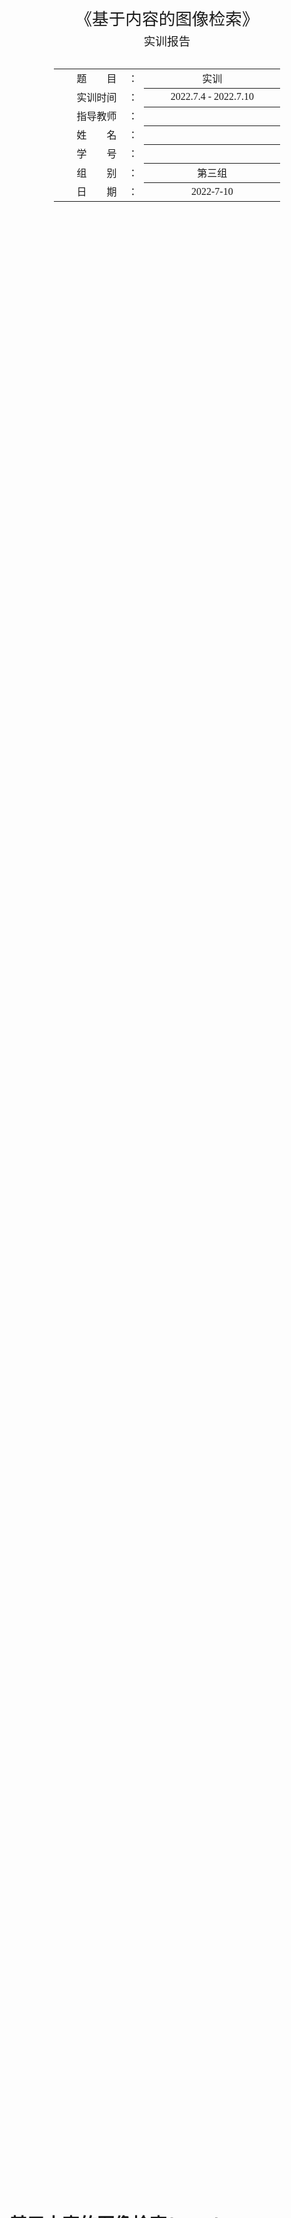 <div class="cover" style="page-break-after:always;font-family:方正公文仿宋;width:100%;height:100%;border:none;margin: 0 auto;text-align:center;">
    <div style="width:60%;margin: 0 auto;height:0;padding-bottom:10%;">
        </br>
        <img src="https://s1.vika.cn/space/2022/06/11/f9da4f7f70174c899c960d7644cdaf76" alt="校名" style="width:100%;"/>
    </div>
    </br></br></br></br></br>
    <div style="width:60%;margin: 0 auto;height:0;padding-bottom:40%;">
        <img src="https://s1.vika.cn/space/2022/06/11/03e97917bb634f1b9468b3a4b9e2c5a7" alt="校徽" style="width:80%;"/>
	</div>
		</br></br></br>
    </br></br>
    <span style="font-family:华文黑体Bold;text-align:center;font-size:20pt;margin: 10pt auto;line-height:30pt;">《基于内容的图像检索》</span>
    <p style="text-align:center;font-size:14pt;margin: 0 auto">实训报告</p>
    </br>
    </br>
    <table style="border:none;text-align:center;width:72%;font-family:仿宋;font-size:14px; margin: 0 auto;">
    <tbody style="font-family:方正公文仿宋;font-size:12pt;">
    	<tr style="font-weight:normal;"> 
    		<td style="width:20%;text-align:right;">题　　目</td>
    		<td style="width:2%">：</td> 
    		<td style="width:40%;font-weight:normal;border-bottom: 1px solid;text-align:center;font-family:华文仿宋"> 实训</td>     </tr>
    	<tr style="font-weight:normal;"> 
    		<td style="width:20%;text-align:right;">实训时间</td>
    		<td style="width:2%">：</td> 
    		<td style="width:40%;font-weight:normal;border-bottom: 1px solid;text-align:center;font-family:华文仿宋">2022.7.4 - 2022.7.10 </td>     </tr>
    	<tr style="font-weight:normal;"> 
    		<td style="width:20%;text-align:right;">指导教师</td>
    		<td style="width:2%">：</td> 
    		<td style="width:40%;font-weight:normal;border-bottom: 1px solid;text-align:center;font-family:华文仿宋"> </td>     </tr>
    	<tr style="font-weight:normal;"> 
    		<td style="width:20%;text-align:right;">姓　　名</td>
    		<td style="width:2%">：</td> 
    		<td style="width:40%;font-weight:normal;border-bottom: 1px solid;text-align:center;font-family:华文仿宋"> </td>     </tr>
    	<tr style="font-weight:normal;"> 
    		<td style="width:20%;text-align:right;">学　　号</td>
    		<td style="width:2%">：</td> 
    		<td style="width:40%;font-weight:normal;border-bottom: 1px solid;text-align:center;font-family:华文仿宋"> </td>     </tr>
    	<tr style="font-weight:normal;"> 
    		<td style="width:20%;text-align:right;">组　　别</td>
    		<td style="width:%">：</td> 
    		<td style="width:40%;font-weight:normal;border-bottom: 1px solid;text-align:center;font-family:华文仿宋"> 第三组</td>     </tr>
    	<tr style="font-weight:normal;"> 
    		<td style="width:20%;text-align:right;">日　　期</td>
    		<td style="width:2%">：</td> 
    		<td style="width:40%;font-weight:normal;border-bottom: 1px solid;text-align:center;font-family:华文仿宋">2022-7-10</td>     </tr>
    </tbody>              
    </table>
</div>

<!-- 注释语句：导出PDF时会在这里分页 -->

# 基于内容的图像检索(CBIR)

<center><div style='height:2mm;'></div><div style="font-family:华文楷体;font-size:14pt;">朱焰星，2019317220115</div></center>
<center><span style="font-family:华文楷体;font-size:9pt;line-height:9mm">Huazhong Agricultural University</span>
</center>
<div>
<div style="width:48px;float:left; font-family:方正公文黑体;">摘 要: </div> 
<div style="overflow:hidden; font-family:华文楷体;">本课题的基本目的是要求实现基于视觉特征的图像检索，具体包括：实现基于颜色信息、纹理信息、形状信息的图像检索。本文在实现以上基础的前提下，尝试使用深度学习神经网络完成基于内容的图像检索。将所有功能集成创造可视化功能界面并将结果展现出来，能够达到人机交互的目标。</div>
</div>
<div>
<div style="width:48px;float:left; font-family:方正公文黑体;">关键词: </div> 
<div style="overflow:hidden; font-family:华文楷体;">CBIR；ResNet；ComputerVision；HSV；ColorComment；GLCM；ShapeHistogram</div>
</div>



## 介绍

### 什么是CBIR

​		基于内容的图像检索，即CBIR(Content-based image retrieval)，是计算机视觉领域中关注大规模数字图像内容检索的研究分支。典型的CBIR系统，允许用户输入一张图片，以查找具有相同或相似内容的其他图片。而传统的图像检索是基于文本的，即通过图片的名称、文字信息和索引关系来实现查询功能。
​		这一概念于1992年由T.Kato提出的。他在论文中构建了一个基于色彩与形状的图像数据库，并提供了一定的检索功能进行实验。此后，基于图像特征提取以实现图像检索的过程以及CBIR这一概念，被广泛应用于各种研究领域，如统计学、模式识别、信号处理和计算机视觉。

### 任务目标

本实训的基本功能要求是实现基于视觉特征的图像检索。具体包括:

(1)实现基于颜色信息的图像检索，可通过颜色直方图、颜色矩、颜色一致性矢量等方法来实现。

(2)实现基于纹理特征的图像检索，可从四个方面进行:统计法、结构法、模型法、频谱法。

(3)实现基于形状特征的图像检索，可分别从图像的边缘信息和区域信息来实现。

(4)实现基于综合信息的图像检索。

### 实训内容

该项目的实训内容主要包括:

1. 能够利用颜色特征实时从图像库中检索出和输入图像相同或相似的图像，按照相似度大小排列，并显示在系统中。
2. 能够利用纹理特征实时从图像库中检索出和输入图像相同或相似的图像，按照相似度大小排列，显示在系统中。
3. 能够利用形状特征实时从图像库中检索出和输入图像相同或相似的图像，按照相似度大小排列，并显示在系统中。

### 扩展内容

使用深度学习完成“基于综合信息的图像检索”。网络模型方面选择RseNet架构，首先通过数据集进行预训练，将权重参数保存下来，在后续提取特征时直接加载权重参数。

能够利用ResNet实现从图像库中检索出和输入图像相同或相似的图像，按照相似度大小排列，并显示在系统中。

## 实验方法与步骤

### 图像检索系统工作流程

基于内容的图像检索技术是对输入的图像进行分析并分类统一建模，提取其颜色、形状、 纹理、轮廓和空间位置等特征，建立特征索引, 存储于特征数据库中。检索时，用户提交查 询的源图像，通过用户接口设置查询条件，可以采用一种或几种的特征组合来表示，然后在 图像数据库中提取出查询到的所需关联图像，按照相似度从大到小的顺序，反馈给用户。用 户可根据自己的满意程度，选择是否修改查询条件，继续查询，以达到满意的查询结果。

**主要流程如下:**

1、图像预处理(增强/旋转/滤波/切分等).

2、特征提取。抽取高效稳定可重复的特征提取(比如SIFT,SURF,CNN等).

3、对图像数据库建立图像特征索引.

4、抽取检索(Query)图像特征，构建特征向量.

5、设计检索模块，包含相似性度量准则，排序，搜索等.

6、返回相似性较高的结果.

CBIR本质也是"**召回->排序**"的框架。

### 图像检索系统框架

基于内容的图像检索系统框架如图 1 所示。系统的核心是图像特征数据库。图像特征既可以从图像本身提取得到, 又可以通过用户交互获得, 并用于计算图像之间的相似度计算。 系统框架应主要包含以下几个基本功能模块：检索方法设置、检索结果浏览、数据库管理维护等。其逻辑结构如图 2 所示。

![image-20220710005834907](https://s1.vika.cn/space/2022/07/10/30d37157a4184e89b983e92ecb51c3c0)

![image-20220710005846175](https://s1.vika.cn/space/2022/07/10/83c1b25d366e4937bc04a837a839eb0d)

### 数据库的构建与实现

数据库分为两个主要部分：

- 图像库
- 特征库

其中图像库是图像的集合，存储数字化的图像信息，具体在系统实现中，可以存放图像的路径和文件名称来表示；

特征库存储图像中提取出的特征表达的相关信息，并为提取出的各个特征简历索引，且和图像间存在一一对应的关系

#### 图像数据库

图像是图像元灰度值的纪录, 以行列数据矩阵表示, 一般信息量比较大。直接读取图像的 信息存入数据库中, 不但增加了数据库的容量, 而且增加了计算机的负担。若直接根据图像的 路径名称建立图像地址库, 可有效提高计算机的计算效率。当需要提取图像时, 再根据图像的地址, 对图像进行检索。

可以根据如下代码，获得所选数据库所有图像的地址列表：

```python
# 获取数据集所有图片路径
def get_pic_list(lpath = "dataset/"):
    path = lpath
    image_paths = []

    datasets = os.listdir(path)  # 获取dataset/下所有数据集文件夹
    print(datasets)

    for folder in datasets:
        print(folder)
        folders_1 = os.listdir(os.path.join(path, folder))  # 该数据集下所有类别
        for folder_1 in folders_1:
            ls = os.listdir(os.path.join(path, folder + "/", folder_1)) # 该类别所有图片
            for image_path in ls:
                if image_path.endswith('jpg'):
                    image_path = os.path.join(path, folder + "/", folder_1 + "/", image_path)
                    image_paths.append(image_path)
                    
    return image_paths
```

部分结果如下所示：

<img src="https://s1.vika.cn/space/2022/07/10/5a5ce5ebc9b44879afc5608ad4ba10fa" alt="image-20220710010841234" style="zoom:50%;" />

#### 图像索引库的建立预实现

由于图库中有大量的图像，每一张图像中有许多像素点，每个像素点又有许多特征值，如

果都将其放入内存中，是不可能实现的。因此本实训项目建议将提取出的特征值存放到 txt 文 件中，每打开应用系统，就可以直接从外存中读取文件，构建图像特征索引库。分别利用2.4节中提到的方法实现图像颜色、纹理和特征值的提取及 txt 文件的生成，生成结果文件分别如图 5 所 示。**此步骤需要用户先完成图像特征提取后，再来构建图像特征索引库。**

### 图像特征的提取

#### 颜色特征：HSV中心距

颜色特征是在图像检索中应用最为广泛的视觉特征，主要原因在于颜色往往和图像中所包 含的物体或场景十分相关。此外， 颜色特征对图像本身的尺寸、方向、视角的依赖性较小， 从而具有较高的检索性。利用颜色特征进行检索的方法主要基于直方图，如:直方图相交法，比例直方图法，距离法，参考颜色表法和聚类算法，累计直方图法，还有 HSI中心矩法。

##### HSI简介

HSI是指一个数字图像的模型，是美国色彩学家孟塞尔（H.A.Munsell）于1915年提出的，它反映了人的视觉系统感知彩色的方式，以色调、饱和度和亮度三种基本特征量来感知颜色。

HSI模型的建立基于两个重要的事实：第一个，分量与图像的彩色信息无关；第二个，H和S分量与人感受颜色的方式是紧密相联的。这些特点使得HSI模型非常适合彩色特性检测与分析。

**色调H（Hue）：**与光波的频率有关，它表示人的感官对不同颜色的感受，如红色、绿色、蓝色等，它也可表示一定范围的颜色，如暖色、冷色等。

**饱和度S（Saturation）：**表示颜色的纯度，纯光谱色是完全饱和的，加入白光会稀释饱和度。饱和度越大，颜色看起来就会越鲜艳，反之亦然。

**亮度I（Intensity）：**对应成像亮度和图像灰度，是颜色的明亮程度。

##### HSV中心矩提取特征

颜色矩是一种简单有效的颜色特征表示方法，有一阶矩(也就是**均值**,mean)、二阶矩(也就是**标准差**, variance)和三阶矩(**斜度**,skewness)等，由于**颜色信息主要分布于低阶矩**中，所以用一阶矩，二阶矩和三阶矩足以表达图像的颜色分布，颜色矩已证明可有效地表示图像中的颜色分布。

1. 图像灰度化 Gray=0.30\*R+0.59\*G+0.11\*B

2. 将图像从 RGB 颜色空间转至 HSI 颜色空间;

3. 分别求出H、S、I的三阶矩，假定$P_{i,j}$表示{i,j}位置像素的颜色分量，那么公式如下：
   $$
   \mu_i = \frac{1}{N}\sum\limits^N_{j=1}p_{i,j} \\
   \sigma_i = (\frac{1}{N}(\sum\limits^N_{j=1} p_{i,j} - \mu_i)^2)^{\frac{1}{2}} \\
   s_i = (\frac{1}{N}(\sum\limits^N_{j=1} p_{i,j} - \mu_i)^3)^{\frac{1}{3}}
   $$

   ```python
   # 一阶矩（均值 mean）
       h_mean = np.mean(h)  # np.sum(h)/float(N)
       s_mean = np.mean(s)  # np.sum(s)/float(N)
       v_mean = np.mean(v)  # np.sum(v)/float(N)
       color_feature.extend([h_mean, s_mean, v_mean])  # 一阶矩放入特征数组
   # 二阶矩 （标准差 std）
       h_std = np.std(h)  # np.sqrt(np.mean(abs(h - h.mean())**2))
       s_std = np.std(s)  # np.sqrt(np.mean(abs(s - s.mean())**2))
       v_std = np.std(v)  # np.sqrt(np.mean(abs(v - v.mean())**2))
       color_feature.extend([h_std, s_std, v_std])  # 二阶矩放入特征数组
   # 三阶矩 （斜度 skewness）
       h_skewness = np.mean(abs(h - h.mean()) ** 3)
       s_skewness = np.mean(abs(s - s.mean()) ** 3)
       v_skewness = np.mean(abs(v - v.mean()) ** 3)
       h_thirdMoment = h_skewness ** (1. / 3)
       s_thirdMoment = s_skewness ** (1. / 3)
       v_thirdMoment = v_skewness ** (1. / 3)
   ```

4. 将H、S、I的一，二，三阶矩都放到特征矩阵，作为图片的特征



#### 纹理特征：灰度共生矩阵

纹理特征是一种不依赖于颜色或亮度的反映图像中同质现象的视觉特征。纹理特征包含了物体表面结构组织排列的重要信息以及它们与周围环境的联系。用户可通过提交包含有某种纹理的图像来查找含有相似纹理的其他图像。从人类的感知经验出发, 纹理特征主要有粗糙性、 方向性和对比度。纹理分析方法，大致可分为两类:(1)统计方法。用于分析像木纹、沙地、 草坪等细致而不规则的物体，并根据关于像素间灰度的统计性质对纹理规定特征及特征与参数 间的关系。(2)结构方法。适于像布料的印刷图案或砖瓦等一类元素组成的纹理及其排列比较 规则的图案, 然后根据纹理基元及其排列规则来描述纹理的结构及特征、特征与参数间的关系。

下面以灰度共生矩阵为例，说明实现纹理特征的提取基本步骤。

##### 灰度共生矩阵

灰度共生矩阵（Gray-Level Co-occurrence Matrix，GLCM）统计了灰度图中像素间的灰度值分布规律以区分不同的纹理。

度共生矩阵可以定义为一个灰度为 i的像素点与另一个与之对应位置上的像素点的灰度值为 j的概率。

那么所有估计的值可以表示成一个矩阵的形式，以此被称为灰度共生矩阵。统计整福图像每一种灰度值组合出现的概率矩阵 P 即为灰度共生矩阵。

由于灰度共生矩阵的维度较大，一般不直接作为区分纹理的特征，而是基于它构建的一些统计量作为纹理分类特征。例如 Haralick Haralick曾提出了14种基于灰度共生矩阵计算出来的统计量：能量、熵、对比度、均匀性、相关性、方差、和平均、和方差、和熵、差方差、差平均、差熵、相关信息测度以及最大相关系数。

$P(i,j)$：{i-j}灰度值组合出现的概率

- 角二阶矩又称能量，是图像灰度分布均匀程度和纹理粗细的一个度量，反映了图像灰度分布均匀程度和纹理粗细度。当图像纹理均一规则时，能量值较大；反之灰度共生矩阵的元素值相近，能量值较小。
  $$
  ASM= \sum\limits_i\sum\limits_j P(i,j)^2
  $$
  

- 熵度量了图像包含信息量的随机性，表现了图像的复杂程度。当共生矩阵中所有值均相等或者像素值表现出最大的随机性时，熵最大。
  $$
  ENT = \sum\limits_i\sum\limits_j P(i,j) log(P(i,j))
  $$
  

- 对比度反应了图像的清晰度和纹理的沟纹深浅。纹理越清晰反差越大对比度也就越大。
  $$
  Con = \sum\limits_i\sum\limits_j (i-j)^2P(i,j)
  $$
  

- 反差分矩阵又称逆方差，反映了纹理的清晰程度和规则程度，纹理清晰、规律性较强、易于描述的，值较大。
  $$
  IDM = \sum\limits_i\sum\limits_j \frac{P(i,j)}{1+(i-j)^2}
  $$
  

##### 算法步骤:

(1)图像灰度化 Gray=0.30\*R+0.59\*G+0.11\*B; 

(2)降低图像灰度等级，把图像 256 个灰度级按顺序分为 8 个区间; 

(3)然后获得图像 0 度，45 度，90 度，135 度四个方向的灰度共生矩阵; 

(4)求每个灰度共生矩阵的纹理一致性，纹理对比度，纹理熵，纹理相关性; 

(5)求每个灰度共生矩阵的四个值的期望和标准差，得到 8 个特征值; 

(6)将特征值存放在图像特征数据库中。



#### 形状特征：边缘方向直方图

形状是描述图像内容的本质特征, 在实际检索中, 很多查询可能并不针对图像的颜色, 因 为同一物体可能有各种不同的颜色, 但其形状总是相似的。如检索某辆汽车的图像，汽车可 以是红的、绿的等, 但形状决不会像飞机的外形。另外, 对于图形来说, 形状是它唯一重要 的特征。目前用于图像检索的形状描述方法主要有两类:基于边缘和基于区域的形状方法。 基于边缘的形状特征提取是利用图像的边缘信息，在边缘检测的基础上，用面积、周长、偏 心率、角点、链码、兴趣点、傅里叶描述子、矩描述子等特征来描述物体的形状，适用于图 像边缘较清晰、容易获取的图像。

##### 边缘方向直方图

边缘方向直方图是描述图像形状的一种方法。图像中目标的形状是由边缘勾勒出来的。边缘是图像灰度变化的地方，对应目标或目标和背景的边界，所以对边缘方向进行统计得到的直方图的形状将在一定程度上反映图像中的形状信息。如果图像中有比较规则的目标，则边缘方向直方图会有明显的周期性;否则，边缘方向直方图会显得比较随机

##### 算法步骤

1. 图像预处理：首先把一副彩色 RGB 的图像转换为灰度图像;Hog特征提取的是纹理特征，颜色信息不起作用，所以首先将彩色图转为灰度图

2. 用高斯滤波对图像进行平滑滤波，用于消除噪声干扰;

3. 计算梯度图像。HOG描述符
   1. 首先需要计算水平方向和垂直方向的梯度
   2. 用 sobel 算子内核与图像做卷机操作求图像梯度; 求出方向梯度直方图HOG. 图像梯度幅值作为图像强度值

<img src="https://s1.vika.cn/space/2022/07/10/2a2520297ca74d358ffc942e0eaf0856" alt="image-20220710064936485" style="zoom:20%;" />

4. 计算8\*8cell的梯度直方图。图像被分割成8\*8的单元格，为每个8\*8单元格计算梯度直方图，如下图所示：
   <img src="https://s1.vika.cn/space/2022/07/10/d88b2dab94574958b82a156df85d1992" alt="image-20220710071939273" style="zoom:50%;" />

   1. 形成两张表：梯度的方向和大小

      <img src="https://s1.vika.cn/space/2022/07/10/7e6c85667d444c1ab735c6bd255f597d" alt="image-20220710072505098" style="zoom:40%;" />

   2. 角度范围在 0 度 — 360 度，在8\*8patch中创建梯度直方图

      ![image-20220710072600945](https://s1.vika.cn/space/2022/07/10/e5880a932fc94cdbb937bc7463ed1f20)

   3. 形成直方图之后如下所示：
      ![image-20220710072644573](https://s1.vika.cn/space/2022/07/10/740fde1babf8467a97b133187567bf73)

5. 非极大值抑制 NMS

6. 双阈值算法检测

5. 取边缘方向角直方图，并将得到的边缘方向直方图进行归一化和平滑; 

6. 将边缘方向直方图信息存入图像特征数据库中。

#### 综合特征：神经网络ResNet

##### ResNet简介

ResNet是一种基于跳跃连接的深度残差网络算法。而构成ResNet的最基本的残差块基本结构如下所示：
<img src="https://s1.vika.cn/space/2022/07/10/1ad0433820744ffaaf4a55d62dd240ff" alt="image-20220710023650532" style="zoom:50%;" />

残差块加入的快速通道得到：$f(x) = x + g(x)$ 的结构

<img src="https://s1.vika.cn/space/2022/07/10/f7a51b98c83945198b0f3c258c1050e7" alt="image-20220710023839616" style="zoom:50%;" />



1. 残差块使得更深的网络容易训练，甚至可以训练1000层的网络
2. 残差对全连接和卷积等网络产生了影响

![在这里插入图片描述](https://s1.vika.cn/space/2022/07/10/4af05565cc014078b22f3dd9d049485d)

选择手动搭建18-layer的ResNet



### 特征匹配

在基于内容的图像检索中，两幅图像是否相似是指图像的特征向量是否相似。常用的图像相似性测度通常采用几何模型，将图像特征看作是向量空间中的点，通过计算两个点之间的接近程度来衡量图像特征之间的相似度。基于内容的图像检索算法主要有最邻近查询算法和区间查询算法，它们都依赖于距离函数或者相似性度量。

#### 距离函数

```python
def distance(histA, histB, eps = 1e-10):
	# 计算卡方距离
	d = 0.5 * np.sum( 
        [((a - b) ** 2) / (a + b + eps) for (a, b) in zip(histA, histB)] 
    )
	return d
```

#### 相似性度量

```python
def compute_cosine(data1, data2):
    csi = np.dot(data1, data2.T) / (np.linalg.norm(data1) * (np.linalg.norm(data2)))
    return csi[0]

# 计算目标图片与数据库中每张图像的余弦相似度
def search_similar(target, database):
    record = []
    for i in range(len(database)):
        for j in range(len(database[i])):
            record.append( compute_cosine(target, database[i][j].to('cpu').data.numpy()) )
    return record
```



### GUI界面操作与结果

#### 操作方法



#### 结果显示

ResNet：显示的效果最好，无论是从颜色、纹理、种类、形状上都很符合

![截屏2022-07-10 04.47.30](https://s1.vika.cn/space/2022/07/10/24902a2057da4b8a804cdfd6b2d50d3d)

颜色：选择的图片主要颜色为蓝色，搜索出的图片也基本上是蓝色调，但是一部分是海水（背景）的颜色，并不是物体本身的颜色

![截屏2022-07-10 04.46.43](https://s1.vika.cn/space/2022/07/10/1b10f91663fa47dd8b6edd0ddf1ca6d4)

形状：对于形状较为简单的物体，这种检测方法现实的结果也比较准确，但是如果复杂一些则可能效果不是很好。

![截屏2022-07-10 04.47.18](https://s1.vika.cn/space/2022/07/10/f1f02c0b088d4e209fd77ffbab7d11fb)

纹理：看出来对于海龟前肢上的花纹，搜索出了相近的豹纹；对于龟壳纹路搜索出了足球。虽然可以证明纹理搜索是有效的，但是对于类型的确定并不是非常准确。

![截屏2022-07-10 04.47.02](https://s1.vika.cn/space/2022/07/10/3c712f2ab1b2474e9f483223a1a10fb8)

## 实训总结

- 实训总结
  - 本次实训通过四个方法实现了基于内容的图像检索功能（以图搜图）。其中从颜色、纹理、形状的三个角度分别选择了一个经典方法进行实现。虽然在某些图片上可以做到在不同的情况下有不错的效果，但是使用的限制也很大。相比之下，训练好的深度神经网络效果很好，几乎在所有的图片上的效果都很好。
  - 深度学习效果虽然比较不错，但是对数据集和硬件有较高的要求。训练时间也比较长。

- 后续改进

- - 颜色、纹理、形状计算出相似分数后，占不同比例的到最后结果
  - 深度学习方向可加入对比聚类、对比学习、蒸馏等方法。尤其是聚类在分类中表现很好。由于硬件原因，显存未能支持导致聚类方法没有得出结果。

- 

- 
